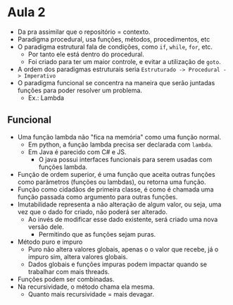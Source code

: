 # Aula 2

* Da pra assimilar que o repositório = contexto.
* Paradigma procedural, usa funções, métodos, procedimentos, etc
* O paradigma estrutural fala de condições, como `if`, `while`, `for`, etc.
  * Por tanto ele está dentro do procedural.
  * Foi criado para ter um maior controle, e evitar a utilização de `goto`.
* A ordem dos paradigmas estruturais seria `Estruturado -> Procedural -> Imperativo`
* O paradigma funcional se concentra na maneira que serão juntadas funções para poder resolver um problema.
  * Ex.: Lambda

## Funcional
* Uma função lambda não "fica na memória" como uma função normal.
  * Em python, a função lambda precisa ser declarada com `lambda`.
  * Em Java é parecido com C# e JS.
    * O java possui interfaces funcionais para serem usadas com funções lambda.
* Função de ordem superior, é uma função que aceita outras funções como parâmetros (funções ou lambdas), ou retorna uma função.
* Função como cidadãos de primeira classe, é como é chamada uma função passada como argumento para outras funções.
* Imutabilidade representa a não alteração de algum valor, ou seja, uma vez que o dado for criado, não poderá ser alterado.
  * Ao invés de modificar esse dado existente, será criado uma nova versão dele.
    * Permitindo que as funções sejam puras.
* Método puro e impuro
  * Puro não altera valores globais, apenas o o valor que recebe, já o impuro sim, altera valores globais.
  * Dados globais e funções impuras podem impactar quando se trabalhar com mais threads.
* Funções podem ser combinadas.
* Na recursividade, o método chama ela mesma.
  * Quanto mais recursividade = mais devagar.